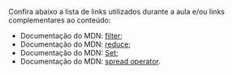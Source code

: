 Confira abaixo a lista de links utilizados durante a aula e/ou links complementares ao conteúdo:

- Documentação do MDN: [filter](https://developer.mozilla.org/pt-BR/docs/Web/JavaScript/Reference/Global_Objects/Array/filter);
- Documentação do MDN: [reduce](https://developer.mozilla.org/pt-BR/docs/Web/JavaScript/Reference/Global_Objects/Array/reduce);
- Documentação do MDN: [Set](https://developer.mozilla.org/pt-BR/docs/Web/JavaScript/Reference/Global_Objects/Set);
- Documentação do MDN: [spread operator](https://developer.mozilla.org/pt-BR/docs/Web/JavaScript/Reference/Operators/Spread_syntax).